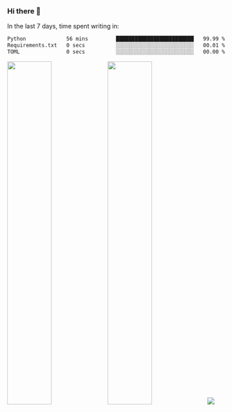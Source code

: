 ### Hi there 👋

In the last 7 days, time spent writing in:

<!--START_SECTION:waka-->

```txt
Python             56 mins         █████████████████████████   99.99 %
Requirements.txt   0 secs          ░░░░░░░░░░░░░░░░░░░░░░░░░   00.01 %
TOML               0 secs          ░░░░░░░░░░░░░░░░░░░░░░░░░   00.00 %
```

<!--END_SECTION:waka-->

<img src="https://wakatime.com/share/@jimtje/5d0c92de-08f8-4a72-8f2f-6a9693d1e318.svg" width=45% height=45%> <img src="https://wakatime.com/share/@jimtje/501498ae-bda5-4da7-a89d-b40bcdd5556d.svg" width=45% height=45%>
![](https://hit.yhype.me/github/profile?user_id=43537315)
